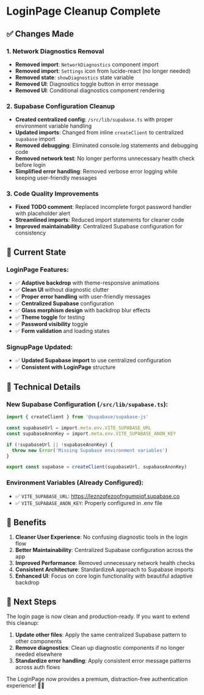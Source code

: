 # LoginPage Cleanup Complete

## ✅ Changes Made

### 1. Network Diagnostics Removal
- **Removed import**: `NetworkDiagnostics` component import
- **Removed import**: `Settings` icon from lucide-react (no longer needed)
- **Removed state**: `showDiagnostics` state variable
- **Removed UI**: Diagnostics toggle button in error message
- **Removed UI**: Conditional diagnostics component rendering

### 2. Supabase Configuration Cleanup
- **Created centralized config**: `/src/lib/supabase.ts` with proper environment variable handling
- **Updated imports**: Changed from inline `createClient` to centralized `supabase` import
- **Removed debugging**: Eliminated console.log statements and debugging code
- **Removed network test**: No longer performs unnecessary health check before login
- **Simplified error handling**: Removed verbose error logging while keeping user-friendly messages

### 3. Code Quality Improvements
- **Fixed TODO comment**: Replaced incomplete forgot password handler with placeholder alert
- **Streamlined imports**: Reduced import statements for cleaner code
- **Improved maintainability**: Centralized Supabase configuration for consistency

## 🎯 Current State

### LoginPage Features:
- ✅ **Adaptive backdrop** with theme-responsive animations
- ✅ **Clean UI** without diagnostic clutter
- ✅ **Proper error handling** with user-friendly messages
- ✅ **Centralized Supabase** configuration
- ✅ **Glass morphism design** with backdrop blur effects
- ✅ **Theme toggle** for testing
- ✅ **Password visibility** toggle
- ✅ **Form validation** and loading states

### SignupPage Updated:
- ✅ **Updated Supabase import** to use centralized configuration
- ✅ **Consistent with LoginPage** structure

## 🔧 Technical Details

### New Supabase Configuration (`/src/lib/supabase.ts`):
```typescript
import { createClient } from '@supabase/supabase-js'

const supabaseUrl = import.meta.env.VITE_SUPABASE_URL
const supabaseAnonKey = import.meta.env.VITE_SUPABASE_ANON_KEY

if (!supabaseUrl || !supabaseAnonKey) {
  throw new Error('Missing Supabase environment variables')
}

export const supabase = createClient(supabaseUrl, supabaseAnonKey)
```

### Environment Variables (Already Configured):
- ✅ `VITE_SUPABASE_URL`: https://leznzqfezoofngumpiqf.supabase.co
- ✅ `VITE_SUPABASE_ANON_KEY`: Properly configured in .env file

## 🚀 Benefits

1. **Cleaner User Experience**: No confusing diagnostic tools in the login flow
2. **Better Maintainability**: Centralized Supabase configuration across the app
3. **Improved Performance**: Removed unnecessary network health checks
4. **Consistent Architecture**: StandardizeA approach to Supabase imports
5. **Enhanced UI**: Focus on core login functionality with beautiful adaptive backdrop

## 📝 Next Steps

The login page is now clean and production-ready. If you want to extend this cleanup:

1. **Update other files**: Apply the same centralized Supabase pattern to other components
2. **Remove diagnostics**: Clean up diagnostic components if no longer needed elsewhere
3. **Standardize error handling**: Apply consistent error message patterns across auth flows

The LoginPage now provides a premium, distraction-free authentication experience! 🎨✨
